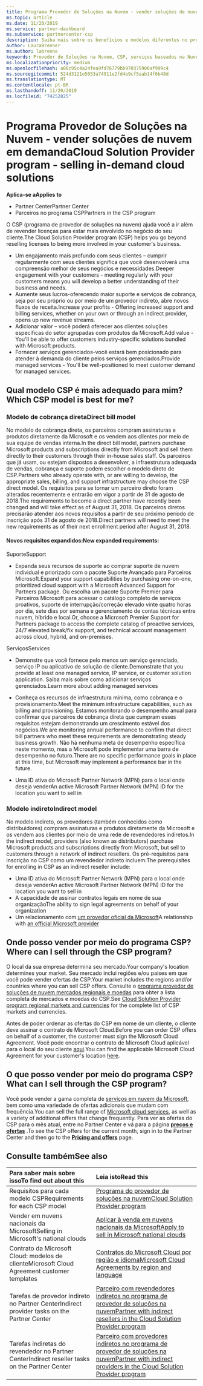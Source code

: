 ```yaml
---
title: Programa Provedor de Soluções na Nuvem - vender soluções de nuvem em demanda | Partner Center
ms.topic: article
ms.date: 11/20/2019
ms.service: partner-dashboard
ms.subservice: partnercenter-csp
description: Saiba mais sobre os benefícios e modelos diferentes no programa de provedor de soluções na nuvem para ajudar sua empresa a crescer com novos clientes e nova experiência.
author: LauraBrenner
ms.author: labrenne
keywords: Provedor de Soluções na Nuvem, CSP, serviços baseados na Nuvem, Azure, Office 365, Dynamics, parceiro CSP, vender no CSP, parceiro direto, parceiro CSP direto, revendedor CSP indireto, CSP direto, CSP indireto, modelo direto, modelo indireto, revendedor indireto, provedor indireto, provedor, distribuidor, programa provedor de soluções na nuvem
ms.localizationpriority: medium
ms.openlocfilehash: a00c95c4a24fea9fd76779bb970375906af999c4
ms.sourcegitcommit: 524d3121e5053a74911e2fd4e9cf5aab14f6b48d
ms.translationtype: MT
ms.contentlocale: pt-BR
ms.lasthandoff: 11/20/2019
ms.locfileid: "74252825"
---
```

# <a name="cloud-solution-provider-program---selling-in-demand-cloud-solutions"></a><span data-ttu-id="8ba38-104">Programa Provedor de Soluções na Nuvem - vender soluções de nuvem em demanda</span><span class="sxs-lookup"><span data-stu-id="8ba38-104">Cloud Solution Provider program - selling in-demand cloud solutions</span></span> 

<span data-ttu-id="8ba38-105">**Aplica-se a**</span><span class="sxs-lookup"><span data-stu-id="8ba38-105">**Applies to**</span></span>

- <span data-ttu-id="8ba38-106">Partner Center</span><span class="sxs-lookup"><span data-stu-id="8ba38-106">Partner Center</span></span>
- <span data-ttu-id="8ba38-107">Parceiros no programa CSP</span><span class="sxs-lookup"><span data-stu-id="8ba38-107">Partners in the CSP program</span></span>

<span data-ttu-id="8ba38-108">O CSP (programa de provedor de soluções na nuvem) ajuda você a ir além de revender licenças para estar mais envolvido no negócio do seu cliente.</span><span class="sxs-lookup"><span data-stu-id="8ba38-108">The Cloud Solution Provider program (CSP) helps you go beyond reselling licenses to being more involved in your customer's business.</span></span>
 
- <span data-ttu-id="8ba38-109">Um engajamento mais profundo com seus clientes – cumprir regularmente com seus clientes significa que você desenvolverá uma compreensão melhor de seus negócios e necessidades.</span><span class="sxs-lookup"><span data-stu-id="8ba38-109">Deeper engagement with your customers - meeting regularly with your customers means you will develop a better understanding of their business and needs.</span></span>
- <span data-ttu-id="8ba38-110">Aumente seus lucros-oferecendo maior suporte e serviços de cobrança, seja por seu próprio ou por meio de um provedor indireto, abre novos fluxos de receita.</span><span class="sxs-lookup"><span data-stu-id="8ba38-110">Increase your profits - Offering increased support and billing services, whether on your own or through an indirect provider, opens up new revenue streams.</span></span>  
- <span data-ttu-id="8ba38-111">Adicionar valor – você poderá oferecer aos clientes soluções específicas do setor agrupadas com produtos da Microsoft.</span><span class="sxs-lookup"><span data-stu-id="8ba38-111">Add value - You'll be able to offer customers industry-specific solutions bundled with Microsoft products.</span></span>
- <span data-ttu-id="8ba38-112">Fornecer serviços gerenciados-você estará bem posicionado para atender à demanda do cliente pelos serviços gerenciados.</span><span class="sxs-lookup"><span data-stu-id="8ba38-112">Provide managed services - You'll be well-positioned to meet customer demand for managed services.</span></span> 

## <a name="which-csp-model-is-best-for-me"></a><span data-ttu-id="8ba38-113">Qual modelo CSP é mais adequado para mim?</span><span class="sxs-lookup"><span data-stu-id="8ba38-113">Which CSP model is best for me?</span></span>

### <a name="direct-bill-model"></a><span data-ttu-id="8ba38-114">Modelo de cobrança direta</span><span class="sxs-lookup"><span data-stu-id="8ba38-114">Direct bill model</span></span>

 <span data-ttu-id="8ba38-115">No modelo de cobrança direta, os parceiros compram assinaturas e produtos diretamente da Microsoft e os vendem aos clientes por meio de sua equipe de vendas interna.</span><span class="sxs-lookup"><span data-stu-id="8ba38-115">In the direct bill model, partners purchase Microsoft products and subscriptions directly from Microsoft and sell them directly to their customers through their in-house sales staff.</span></span> <span data-ttu-id="8ba38-116">Os parceiros que já usam, ou estejam dispostos a desenvolver, a infraestrutura adequada de vendas, cobrança e suporte podem escolher o modelo direto de CSP.</span><span class="sxs-lookup"><span data-stu-id="8ba38-116">Partners who already operate with, or are willing to develop, the appropriate sales, billing, and support infrastructure may choose the CSP direct model.</span></span> <span data-ttu-id="8ba38-117">Os requisitos para se tornar um parceiro direto foram alterados recentemente e entrarão em vigor a partir de 31 de agosto de 2018.</span><span class="sxs-lookup"><span data-stu-id="8ba38-117">The requirements to become a direct partner have recently been changed and will take effect as of August 31, 2018.</span></span> <span data-ttu-id="8ba38-118">Os parceiros diretos precisarão atender aos novos requisitos a partir de seu próximo período de inscrição após 31 de agosto de 2018.</span><span class="sxs-lookup"><span data-stu-id="8ba38-118">Direct partners will need to meet the new requirements as of their next enrollment period after August 31, 2018.</span></span>


#### <a name="new-expanded-requirements"></a><span data-ttu-id="8ba38-119">Novos requisitos expandidos:</span><span class="sxs-lookup"><span data-stu-id="8ba38-119">New expanded requirements:</span></span>

<span data-ttu-id="8ba38-120">Suporte</span><span class="sxs-lookup"><span data-stu-id="8ba38-120">Support</span></span>
- <span data-ttu-id="8ba38-121">Expanda seus recursos de suporte ao comprar suporte de nuvem individual e priorizado com o pacote Suporte Avançado para Parceiros Microsoft.</span><span class="sxs-lookup"><span data-stu-id="8ba38-121">Expand your support capabilities by purchasing one-on-one, prioritized cloud support with a Microsoft Advanced Support for Partners package.</span></span> <span data-ttu-id="8ba38-122">Ou escolha um pacote Suporte Premier para Parceiros Microsoft para acessar o catálogo completo de serviços proativos, suporte de interrupção/correção elevado vinte quatro horas por dia, sete dias por semana e gerenciamento de contas técnicas entre nuvem, híbrido e local.</span><span class="sxs-lookup"><span data-stu-id="8ba38-122">Or, choose a Microsoft Premier Support for Partners package to access the complete catalog of proactive services, 24/7 elevated break/fix support, and technical account management across cloud, hybrid, and on-premises.</span></span> 

<span data-ttu-id="8ba38-123">Serviços</span><span class="sxs-lookup"><span data-stu-id="8ba38-123">Services</span></span>

- <span data-ttu-id="8ba38-124">Demonstre que você fornece pelo menos um serviço gerenciado, serviço IP ou aplicativo de solução de cliente.</span><span class="sxs-lookup"><span data-stu-id="8ba38-124">Demonstrate that you provide at least one managed service, IP service, or customer solution application.</span></span> <span data-ttu-id="8ba38-125">Saiba mais sobre como adicionar serviços gerenciados.</span><span class="sxs-lookup"><span data-stu-id="8ba38-125">Learn more about adding managed services</span></span>

- <span data-ttu-id="8ba38-126">Conheça os recursos de infraestrutura mínima, como cobrança e o provisionamento.</span><span class="sxs-lookup"><span data-stu-id="8ba38-126">Meet the minimum infrastructure capabilities, such as billing and provisioning.</span></span>
<span data-ttu-id="8ba38-127">Estamos monitorando o desempenho anual para confirmar que parceiros de cobrança direta que cumpram esses requisitos estejam demonstrando um crescimento estável dos negócios.</span><span class="sxs-lookup"><span data-stu-id="8ba38-127">We are monitoring annual performance to confirm that direct bill partners who meet these requirements are demonstrating steady business growth.</span></span> <span data-ttu-id="8ba38-128">Não há nenhuma meta de desempenho específica neste momento, mas a Microsoft pode implementar uma barra de desempenho no futuro.</span><span class="sxs-lookup"><span data-stu-id="8ba38-128">There are no specific performance goals in place at this time, but Microsoft may implement a performance bar in the future.</span></span> 

- <span data-ttu-id="8ba38-129">Uma ID ativa do Microsoft Partner Network (MPN) para o local onde deseja vender</span><span class="sxs-lookup"><span data-stu-id="8ba38-129">An active Microsoft Partner Network (MPN) ID for the location you want to sell in</span></span>


### <a name="indirect-model"></a><span data-ttu-id="8ba38-130">Modelo indireto</span><span class="sxs-lookup"><span data-stu-id="8ba38-130">Indirect model</span></span>

<span data-ttu-id="8ba38-131">No modelo indireto, os provedores (também conhecidos como distribuidores) compram assinaturas e produtos diretamente da Microsoft e os vendem aos clientes por meio de uma rede de revendedores indiretos.</span><span class="sxs-lookup"><span data-stu-id="8ba38-131">In the indirect model, providers (also known as distributors) purchase Microsoft products and subscriptions directly from Microsoft, but sell to customers through a network of indirect resellers.</span></span> <span data-ttu-id="8ba38-132">Os pré-requisitos para inscrição no CSP como um revendedor indireto incluem:</span><span class="sxs-lookup"><span data-stu-id="8ba38-132">The prerequisites for enrolling in CSP as an indirect reseller include:</span></span>

- <span data-ttu-id="8ba38-133">Uma ID ativa do Microsoft Partner Network (MPN) para o local onde deseja vender</span><span class="sxs-lookup"><span data-stu-id="8ba38-133">An active Microsoft Partner Network (MPN) ID for the location you want to sell in</span></span>
- <span data-ttu-id="8ba38-134">A capacidade de assinar contratos legais em nome de sua organização</span><span class="sxs-lookup"><span data-stu-id="8ba38-134">The ability to sign legal agreements on behalf of your organization</span></span>
- <span data-ttu-id="8ba38-135">Um relacionamento com [um provedor oficial da Microsoft](https://partnercenter.microsoft.com/partner/find-a-provider)</span><span class="sxs-lookup"><span data-stu-id="8ba38-135">A relationship with [an official Microsoft provider](https://partnercenter.microsoft.com/partner/find-a-provider)</span></span>


## <a name="where-can-i-sell-through-the-csp-program"></a><span data-ttu-id="8ba38-136">Onde posso vender por meio do programa CSP?</span><span class="sxs-lookup"><span data-stu-id="8ba38-136">Where can I sell through the CSP program?</span></span>

<span data-ttu-id="8ba38-137">O local da sua empresa determina seu mercado.</span><span class="sxs-lookup"><span data-stu-id="8ba38-137">Your company's location determines your market.</span></span> <span data-ttu-id="8ba38-138">Seu mercado inclui regiões e/ou países em que você pode vender ofertas de CSP.</span><span class="sxs-lookup"><span data-stu-id="8ba38-138">Your market includes the regions and/or countries where you can sell CSP offers.</span></span> <span data-ttu-id="8ba38-139">Consulte o [programa provedor de soluções de nuvem mercados regionais e moedas](regional-authorization-overview.md) para obter a lista completa de mercados e moedas do CSP.</span><span class="sxs-lookup"><span data-stu-id="8ba38-139">See [Cloud Solution Provider program regional markets and currencies](regional-authorization-overview.md) for the complete list of CSP markets and currencies.</span></span>

<span data-ttu-id="8ba38-140">Antes de poder ordenar as ofertas do CSP em nome de um cliente, o cliente deve assinar o contrato de Microsoft Cloud.</span><span class="sxs-lookup"><span data-stu-id="8ba38-140">Before you can order CSP offers on behalf of a customer, the customer must sign the Microsoft Cloud Agreement.</span></span> <span data-ttu-id="8ba38-141">Você pode encontrar o contrato de Microsoft Cloud aplicável para o local do seu cliente [aqui](agreements.md).</span><span class="sxs-lookup"><span data-stu-id="8ba38-141">You can find the applicable Microsoft Cloud Agreement for your customer's location [here](agreements.md).</span></span>  

## <a name="what-can-i-sell-through-the-csp-program"></a><span data-ttu-id="8ba38-142">O que posso vender por meio do programa CSP?</span><span class="sxs-lookup"><span data-stu-id="8ba38-142">What can I sell through the CSP program?</span></span>

<span data-ttu-id="8ba38-143">Você pode vender a gama completa de [serviços em nuvem da Microsoft](https://partner.microsoft.com/cloud-solution-provider/products-and-services), bem como uma variedade de ofertas adicionais que mudam com frequência.</span><span class="sxs-lookup"><span data-stu-id="8ba38-143">You can sell the full range of [Microsoft cloud services](https://partner.microsoft.com/cloud-solution-provider/products-and-services), as well as a variety of additional offers that change frequently.</span></span> <span data-ttu-id="8ba38-144">Para ver as ofertas do CSP para o mês atual, entre no Partner Center e vá para a página [**preços e ofertas**](https://partnercenter.microsoft.com/pcv/sales) .</span><span class="sxs-lookup"><span data-stu-id="8ba38-144">To see the CSP offers for the current month, sign in to the Partner Center and then go to the [**Pricing and offers**](https://partnercenter.microsoft.com/pcv/sales) page.</span></span>

## <a name="see-also"></a><span data-ttu-id="8ba38-145">Consulte também</span><span class="sxs-lookup"><span data-stu-id="8ba38-145">See also</span></span> 


|<span data-ttu-id="8ba38-146">**Para saber mais sobre isso**</span><span class="sxs-lookup"><span data-stu-id="8ba38-146">**To find out about this**</span></span>   |<span data-ttu-id="8ba38-147">**Leia isto**</span><span class="sxs-lookup"><span data-stu-id="8ba38-147">**Read this**</span></span>   |
|:---------------------------|:--------------------|
|<span data-ttu-id="8ba38-148">Requisitos para cada modelo CSP</span><span class="sxs-lookup"><span data-stu-id="8ba38-148">Requirements for each CSP model</span></span>   | [<span data-ttu-id="8ba38-149">Programa do provedor de soluções na nuvem</span><span class="sxs-lookup"><span data-stu-id="8ba38-149">Cloud Solution Provider program</span></span>](https://partnercenter.microsoft.com/partner/cloud-solution-provider)|
|<span data-ttu-id="8ba38-150">Vender em nuvens nacionais da Microsoft</span><span class="sxs-lookup"><span data-stu-id="8ba38-150">Selling in Microsoft's national clouds</span></span>   | [<span data-ttu-id="8ba38-151">Aplicar à venda em nuvens nacionais da Microsoft</span><span class="sxs-lookup"><span data-stu-id="8ba38-151">Apply to sell in Microsoft national clouds</span></span>](csp-national-clouds-overview.md)|
|<span data-ttu-id="8ba38-152">Contrato da Microsoft Cloud: modelos de cliente</span><span class="sxs-lookup"><span data-stu-id="8ba38-152">Microsoft Cloud Agreement customer templates</span></span>   |[<span data-ttu-id="8ba38-153">Contratos do Microsoft Cloud por região e idioma</span><span class="sxs-lookup"><span data-stu-id="8ba38-153">Microsoft Cloud Agreements by region and language</span></span>](agreements.md)|
|<span data-ttu-id="8ba38-154">Tarefas de provedor indireto no Partner Center</span><span class="sxs-lookup"><span data-stu-id="8ba38-154">Indirect provider tasks on the Partner Center</span></span>  |[<span data-ttu-id="8ba38-155">Parceiro com revendedores indiretos no programa de provedor de soluções na nuvem</span><span class="sxs-lookup"><span data-stu-id="8ba38-155">Partner with indirect resellers in the Cloud Solution Provider program</span></span>](indirect-provider-tasks-in-partner-center.md)|
|<span data-ttu-id="8ba38-156">Tarefas indiretas do revendedor no Partner Center</span><span class="sxs-lookup"><span data-stu-id="8ba38-156">Indirect reseller tasks on the Partner Center</span></span>   |[<span data-ttu-id="8ba38-157">Parceiro com provedores indiretos no programa de provedor de soluções na nuvem</span><span class="sxs-lookup"><span data-stu-id="8ba38-157">Partner with indirect providers in the Cloud Solution Provider program</span></span>](indirect-reseller-tasks-in-partner-center.md)|
